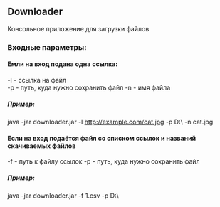 Downloader
----------

Консольное приложение для загрузки файлов  

### Входные параметры:
#### Емли на вход подана одна ссылка:
-l - ссылка на файл  
-p - путь, куда нужно сохранить файл
-n - имя файла  
##### Пример:
java -jar downloader.jar -l http://example.com/cat.jpg -p D:\ -n cat.jpg  
  
  
#### Если на вход подаётся файл со списком ссылок и названий скачиваемых файлов
-f - путь к файлу ссылок
-p - путь, куда нужно сохранить файл  
##### Пример:
java -jar downloader.jar -f 1.csv -p D:\



